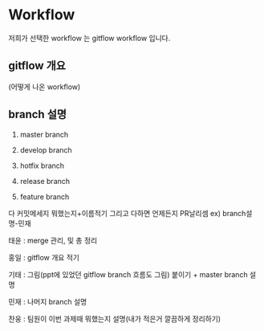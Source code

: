 # Workflow
저희가 선택한 workflow 는 gitflow workflow 입니다.

## gitflow 개요
(어떻게 나온 workflow)

## branch 설명
<!-- (그림넣기) -->
1. master branch


2. develop branch


3. hotfix branch


4. release branch


5. feature branch

다 커밋메세지 뭐했는지+이름적기
그리고 다하면 언제든지 PR날리셈
ex) branch설명-민재

태윤 : merge 관리, 및 총 정리

홍일 : gitflow 개요 적기

기태 : 그림(ppt에 있었던 gitflow branch 흐름도 그림) 붙이기 + master branch 설명

민재 : 나머지 branch 설명

찬웅 : 팀원이 이번 과제때 뭐했는지 설명(내가 적은거 깔끔하게 정리하기)
